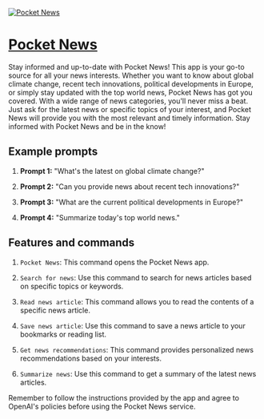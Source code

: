 [![Pocket News](https://files.oaiusercontent.com/file-gAlQNbBN6B3i81Tq47gBxmh4?se=2123-10-18T12%3A52%3A24Z&sp=r&sv=2021-08-06&sr=b&rscc=max-age%3D31536000%2C%20immutable&rscd=attachment%3B%20filename%3D9ea2358f-290d-431f-be75-1c2159f861fb.png&sig=sFCvsy365%2Bef6OBTsdLWX1BPkmxxIjCVHXgFhQzKfV4%3D)](https://chat.openai.com/g/g-fr8UrCK0d-pocket-news)

# [Pocket News](https://chat.openai.com/g/g-fr8UrCK0d-pocket-news)

Stay informed and up-to-date with Pocket News! This app is your go-to source for all your news interests. Whether you want to know about global climate change, recent tech innovations, political developments in Europe, or simply stay updated with the top world news, Pocket News has got you covered. With a wide range of news categories, you'll never miss a beat. Just ask for the latest news or specific topics of your interest, and Pocket News will provide you with the most relevant and timely information. Stay informed with Pocket News and be in the know!

## Example prompts

1. **Prompt 1:** "What's the latest on global climate change?"

2. **Prompt 2:** "Can you provide news about recent tech innovations?"

3. **Prompt 3:** "What are the current political developments in Europe?"

4. **Prompt 4:** "Summarize today's top world news."


## Features and commands

1. `Pocket News`: This command opens the Pocket News app.

2. `Search for news`: Use this command to search for news articles based on specific topics or keywords.

3. `Read news article`: This command allows you to read the contents of a specific news article.

4. `Save news article`: Use this command to save a news article to your bookmarks or reading list.

5. `Get news recommendations`: This command provides personalized news recommendations based on your interests.

6. `Summarize news`: Use this command to get a summary of the latest news articles.

Remember to follow the instructions provided by the app and agree to OpenAI's policies before using the Pocket News service.